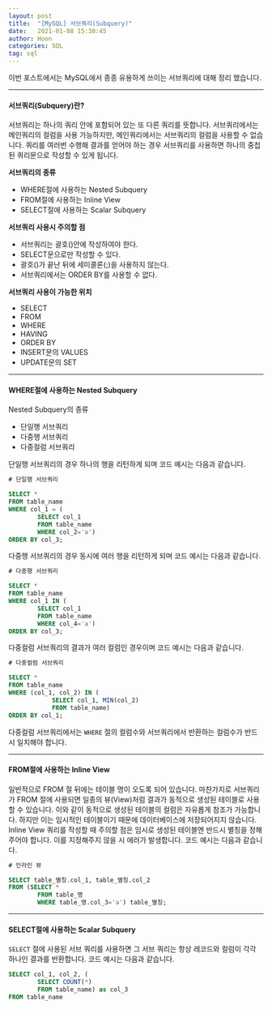 ```yaml
---
layout: post
title:  "[MySQL] 서브쿼리(Subquery)"
date:   2021-01-08 15:30:45
author: Hoon
categories: SQL
tag: sql
---
```


 이번 포스트에서는 MySQL에서 종종 유용하게 쓰이는 서브쿼리에 대해 정리 했습니다.

-----

#### 서브쿼리(Subquery)란?

서브쿼리는 하나의 쿼리 안에 포함되어 있는 또 다른 쿼리를 뜻합니다. 서브쿼리에서는 메인쿼리의 컬럼을 사용 가능하지만, 메인쿼리에서는 서브쿼리의 컬럼을 사용할 수 없습니다. 쿼리를 여러번 수행해 결과를 얻어야 하는 경우 서브쿼리를 사용하면 하나의 중첩된 쿼리문으로 작성할 수 있게 됩니다. 

**서브쿼리의 종류**

* WHERE절에 사용하는 Nested Subquery
* FROM절에 사용하는 Inline View
* SELECT절에 사용하는 Scalar Subquery 

**서브쿼리 사용시 주의할 점**

* 서브쿼리는 괄호()안에 작성하여야 한다.
* SELECT문으로만 작성할 수 있다.
* 괄호()가 끝난 뒤에 세미콜론(;)을 사용하지 않는다.
* 서브쿼리에서는 ORDER BY를 사용할 수 없다.

**서브쿼리 사용이 가능한 위치**

* SELECT
* FROM
* WHERE
* HAVING
* ORDER BY
* INSERT문의 VALUES
* UPDATE문의 SET

------

#### WHERE절에 사용하는 Nested Subquery

Nested Subquery의 종류

* 단일행 서브쿼리
* 다중행 서브쿼리
* 다중컬럼 서브쿼리

단일행 서브쿼리의 경우 하나의 행을 리턴하게 되며 코드 예시는 다음과 같습니다.

~~~sql
# 단일행 서브쿼리

SELECT *
FROM table_name
WHERE col_1 = (
		SELECT col_1
		FROM table_name
		WHERE col_2='a')
ORDER BY col_3;
~~~

다중행 서브쿼리의 경우 동시에 여러 행을 리턴하게 되며 코드 예시는 다음과 같습니다.

~~~sql
# 다중행 서브쿼리

SELECT *
FROM table_name
WHERE col_1 IN (
		SELECT col_1
		FROM table_name
		WHERE col_4='a')
ORDER BY col_3;
~~~

다중컬럼 서브쿼리의 결과가 여러 컬럼인 경우이며 코드 예시는 다음과 같습니다.

~~~sql
# 다중컬럼 서브쿼리

SELECT *
FROM table_name
WHERE (col_1, col_2) IN (
			SELECT col_1, MIN(col_2)
			FROM table_name)
ORDER BY col_1;
~~~

다중컬럼 서브쿼리에서는 `WHERE` 절의 컬럼수와 서브쿼리에서 반환하는 컬럼수가 반드시 일치해야 합니다.

-----

#### FROM절에 사용하는 Inline View

일반적으로 FROM 절 뒤에는 테이블 명이 오도록 되어 있습니다. 마찬가지로 서브쿼리가 FROM 절에 사용되면 일종의 뷰(View)처럼 결과가 동적으로 생성된 테이블로 사용할 수 있습니다. 이와 같이 동적으로 생성된 테이블의 컬럼은 자유롭게 참조가 가능합니다. 하지만 이는 임시적인 테이블이기 때문에 데이터베이스에 저장되어지지 않습니다. Inline View 쿼리를 작성할 때 주의할 점은 임시로 생성된 테이블엔 반드시 별칭을 정해주어야 합니다. 이를 지정해주지 않을 시 에러가 발생합니다. 코드 예시는 다음과 같습니다.

~~~sql
# 인라인 뷰

SELECT table_별칭.col_1, table_별칭.col_2
FROM (SELECT *
     	FROM table_명
     	WHERE table_명.col_3='a') table_별칭;
~~~

-----

#### SELECT절에 사용하는 Scalar Subquery

`SELECT` 절에 사용된 서브 쿼리를 사용하면 그 서브 쿼리는 항상 레코드와 컬럼이 각각 하나인 결과를 반환합니다. 코드 예시는 다음과 같습니다.

~~~sql
SELECT col_1, col_2, (
		SELECT COUNT(*)
		FROM table_name) as col_3
FROM table_name
~~~



